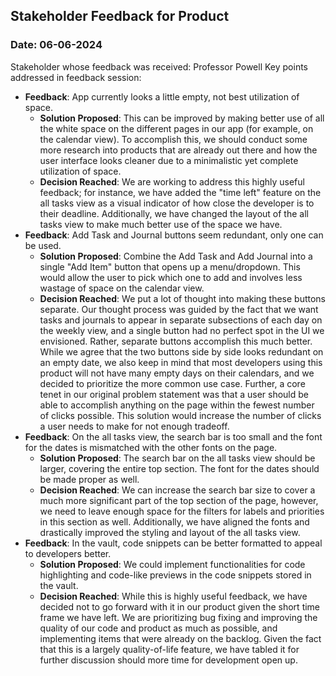 ## Stakeholder Feedback for Product
### Date: 06-06-2024
Stakeholder whose feedback was received: Professor Powell
Key points addressed in feedback session:
- **Feedback**: App currently looks a little empty, not best utilization of space. 
  - **Solution Proposed**: This can be improved by making better use of all the white space on the different pages in our app (for example, on the calendar view). To accomplish this, we should conduct some more research into products that are already out there and how the user interface looks cleaner due to a minimalistic yet complete utilization of space. 
  - **Decision Reached**: We are working to address this highly useful feedback; for instance, we have added the "time left" feature on the all tasks view as a visual indicator of how close the developer is to their deadline. Additionally, we have changed the layout of the all tasks view to make much better use of the space we have.
- **Feedback**: Add Task and Journal buttons seem redundant, only one can be used.
  - **Solution Proposed**: Combine the Add Task and Add Journal into a single "Add Item" button that opens up a menu/dropdown. This would allow the user to pick which one to add and involves less wastage of space on the calendar view. 
  - **Decision Reached**: We put a lot of thought into making these buttons separate. Our thought process was guided by the fact that we want tasks and journals to appear in separate subsections of each day on the weekly view, and a single button had no perfect spot in the UI we envisioned. Rather, separate buttons accomplish this much better. While we agree that the two buttons side by side looks redundant on an empty date, we also keep in mind that most developers using this product will not have many empty days on their calendars, and we decided to prioritize the more common use case. Further, a core tenet in our original problem statement was that a user should be able to accomplish anything on the page within the fewest number of clicks possible. This solution would increase the number of clicks a user needs to make for not enough tradeoff. 
- **Feedback**: On the all tasks view, the search bar is too small and the font for the dates is mismatched with the other fonts on the page.
  - **Solution Proposed**: The search bar on the all tasks view should be larger, covering the entire top section. The font for the dates should be made proper as well. 
  - **Decision Reached**: We can increase the search bar size to cover a much more significant part of the top section of the page, however, we need to leave enough space for the filters for labels and priorities in this section as well. Additionally, we have aligned the fonts and drastically improved the styling and layout of the all tasks view. 
- **Feedback**: In the vault, code snippets can be better formatted to appeal to developers better. 
  - **Solution Proposed**: We could implement functionalities for code highlighting and code-like previews in the code snippets stored in the vault. 
  - **Decision Reached**: While this is highly useful feedback, we have decided not to go forward with it in our product given the short time frame we have left. We are prioritizing bug fixing and improving the quality of our code and product as much as possible, and implementing items that were already on the backlog. Given the fact that this is a largely quality-of-life feature, we have tabled it for further discussion should more time for development open up. 
